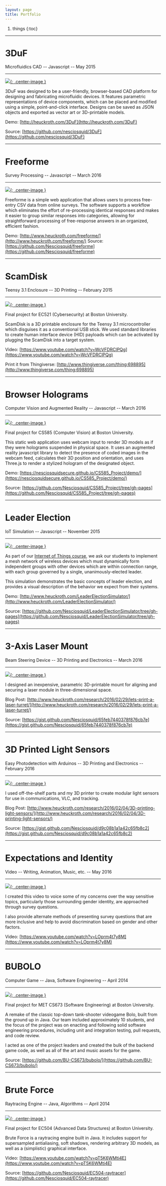 ```yaml
---
layout: page
title: Portfolio
---
```


1. things
{:toc}

***

# 3DuF
Microfluidics CAD -- Javascript -- May 2015

***

[![](http://i.imgur.com/r4Gc2gtl.png){: .center-image }](http://heuckroth.com/3DuF)

3DuF was designed to be a user-friendly, browser-based CAD platform for designing and fabricating microfluidic devices. It features parametric representations of device components, which can be placed and modified using a simple, point-and-click interface. Designs can be saved as JSON objects and exported as vector art or 3D-printable models.

Demo: [http://heuckroth.com/3DuF](http://heuckroth.com/3DuF)

Source: [https://github.com/nesciosquid/3DuF](https://github.com/nesciosquid/3DuF)

***

# Freeforme

Survey Processing -- Javascript -- March 2016

***

[![](http://i.imgur.com/sTeAkRrl.png){: .center-image }](http://www.heuckroth.com/freeforme/)

Freeforme is a simple web application that allows users to process free-entry CSV data from online surveys. The software supports a workflow which eliminates the effort of re-processing identical responses and makes it easier to group similar responses into categories, allowing for straightforward processing of free-response answers in an organized, efficient fashion.

Demo: [http://www.heuckroth.com/freeforme/](http://www.heuckroth.com/freeforme/)
Source: [https://github.com/Nesciosquid/freeforme](https://github.com/Nesciosquid/freeforme)

***

# ScamDisk

Teensy 3.1 Enclosure -- 3D Printing -- February 2015

***

[![](http://i.imgur.com/avks0vql.png){: .center-image }](http://www.thingiverse.com/thing:698895)

Final project for EC521 (Cybersecurity) at Boston University.

ScamDisk is a 3D printable enclosure for the Teensy 3.1 microcontroller which disguises it as a conventional USB stick. We used standard libraries to create human interface device (HID) payloads which can be activated by plugging the ScamDisk into a target system.

Video: [https://www.youtube.com/watch?v=WcVFDRClPQg](https://www.youtube.com/watch?v=WcVFDRClPQg)

Print it from Thingiverse: [http://www.thingiverse.com/thing:698895](http://www.thingiverse.com/thing:698895)

***

# Browser Holograms

Computer Vision and Augmented Reality -- Javascript -- March 2016

***

[![](http://i.imgur.com/07SvkYD.jpg){: .center-image }](https://nesciosquidsecure.github.io/CS585_Project/demo/)

Final project for CS585 (Computer Vision) at Boston University.

This static web application uses webcam input to render 3D models as if they were holograms suspended in physical space. It uses an augmented reality javascript library to detect the presence of coded images in the webcam feed, calculates their 3D position and orientation, and uses Three.js to render a stylized hologram of the designated object.

Demo: [https://nesciosquidsecure.github.io/CS585_Project/demo/](https://nesciosquidsecure.github.io/CS585_Project/demo/)

Source: [https://github.com/Nesciosquid/CS585_Project/tree/gh-pages](https://github.com/Nesciosquid/CS585_Project/tree/gh-pages)

***

# Leader Election

IoT Simulation -- Javascript -- November 2015

***

[![](http://i.imgur.com/NmE3yj3l.png){: .center-image }](http://www.heuckroth.com/LeaderElectionSimulator/)

As part of our [Internet of Things course](https://github.com/Nesciosquid/EC544_demos), we ask our students to implement a mesh network of wireless devices which must dynamically form independent groups with other devices which are within connection range, with each group governed by a single, unanimously-elected leader.

This simulation demonstrates the basic concepts of leader election, and provides a visual description of the behavior we expect from their systems.

Demo: [http://www.heuckroth.com/LeaderElectionSimulator/](http://www.heuckroth.com/LeaderElectionSimulator/)

Source: [https://github.com/Nesciosquid/LeaderElectionSimulator/tree/gh-pages](https://github.com/Nesciosquid/LeaderElectionSimulator/tree/gh-pages)

***

# 3-Axis Laser Mount

Beam Steering Device -- 3D Printing and Electronics -- March 2016

***

[![](http://i.imgur.com/BqcEdFCl.jpg){: .center-image }](http://www.heuckroth.com/research/2016/02/29/lets-print-a-laser-turret/)

I designed an inexpensive, parametric 3D-printable mount for aligning and securing a laser module in three-dimensional space.  

Blog Post: [http://www.heuckroth.com/research/2016/02/29/lets-print-a-laser-turret/](http://www.heuckroth.com/research/2016/02/29/lets-print-a-laser-turret/)

Source: [https://gist.github.com/Nesciosquid/65feb7440378f876cb7e](https://gist.github.com/Nesciosquid/65feb7440378f876cb7e)

***

# 3D Printed Light Sensors

Easy Photodetection with Arduinos -- 3D Printing and Electronics -- February 2016

***

[![](http://i.imgur.com/QHDitZal.jpg){: .center-image }](http://www.heuckroth.com/research/2016/02/04/3D-printing-light-sensors/)

I used off-the-shelf parts and my 3D printer to create modular light sensors for use in communications, VLC, and tracking.

Blog Post: [http://www.heuckroth.com/research/2016/02/04/3D-printing-light-sensors/](http://www.heuckroth.com/research/2016/02/04/3D-printing-light-sensors/)

Source: [https://gist.github.com/Nesciosquid/d9c08b1a1a42c65fb8c2](https://gist.github.com/Nesciosquid/d9c08b1a1a42c65fb8c2)

***

# Expectations and Identity

Video -- Writing, Animation, Music, etc. -- May 2016

***

[![](http://i.imgur.com/XjimzUzl.png){: .center-image }](https://www.youtube.com/watch?v=LOprm4t7y8M)

I created this video to voice some of my concerns over the way sensitive topics, particularly those surrounding gender identity, are approached through survey questions.

I also provide alternate methods of presenting survey questions that are more inclusive and help to avoid discrimination based on gender and other factors.

Video: [https://www.youtube.com/watch?v=LOprm4t7y8M](https://www.youtube.com/watch?v=LOprm4t7y8M)

***

# BUBOLO

Computer Game -- Java, Software Engineering -- April 2014

***

[![](http://i.imgur.com/Vm8SI91l.png){: .center-image }](https://github.com/BU-CS673/bubolo/)

Final project for MET CS673 (Software Engineering) at Boston University.

A remake of the classic top-down tank-shooter videogame Bolo, built from the ground up in Java. Our team included approximately 10 students, and the focus of the project was on enacting and following solid software engineering procedures, including unit and integration testing, pull requests, and code review. 

I acted as one of the project leaders and created the bulk of the backend game code, as well as all of the art and music assets for the game.

Source: [https://github.com/BU-CS673/bubolo/](https://github.com/BU-CS673/bubolo/)

***

# Brute Force

Raytracing Engine -- Java, Algorithms -- April 2014

***

[![](http://i.imgur.com/XCzoSFml.png){: .center-image }](https://www.youtube.com/watch?v=pT5K6WMti4E)

Final project for EC504 (Advanced Data Structures) at Boston University.

Brute Force is a raytracing engine built in Java. It includes support for supersampled antialiasing, soft shadows, rendering arbitrary 3D models, as well as a (simplistic) graphical interface.

Video: [https://www.youtube.com/watch?v=pT5K6WMti4E](https://www.youtube.com/watch?v=pT5K6WMti4E)

Source: [https://github.com/Nesciosquid/EC504-raytracer](https://github.com/Nesciosquid/EC504-raytracer)